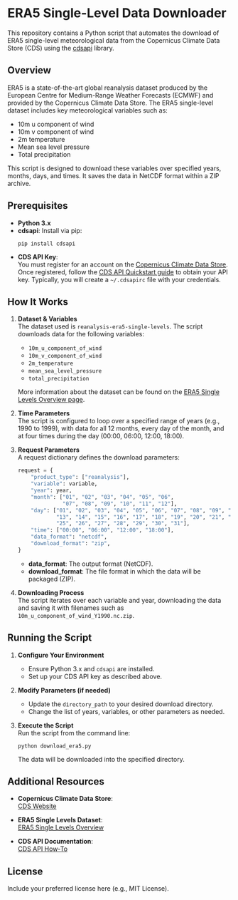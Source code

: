 # ERA5 Single-Level Data Downloader

This repository contains a Python script that automates the download of ERA5 single-level meteorological data from the Copernicus Climate Data Store (CDS) using the [cdsapi](https://cds.climate.copernicus.eu/api-how-to) library.

## Overview

ERA5 is a state-of-the-art global reanalysis dataset produced by the European Centre for Medium-Range Weather Forecasts (ECMWF) and provided by the Copernicus Climate Data Store. The ERA5 single-level dataset includes key meteorological variables such as:
- 10m u component of wind
- 10m v component of wind
- 2m temperature
- Mean sea level pressure
- Total precipitation

This script is designed to download these variables over specified years, months, days, and times. It saves the data in NetCDF format within a ZIP archive.

## Prerequisites

- **Python 3.x**  
- **cdsapi**: Install via pip:
  ```
  pip install cdsapi
  ```
- **CDS API Key**:  
  You must register for an account on the [Copernicus Climate Data Store](https://cds.climate.copernicus.eu/). Once registered, follow the [CDS API Quickstart guide](https://cds.climate.copernicus.eu/api-how-to) to obtain your API key. Typically, you will create a `~/.cdsapirc` file with your credentials.

## How It Works

1. **Dataset & Variables**  
   The dataset used is `reanalysis-era5-single-levels`. The script downloads data for the following variables:
   - `10m_u_component_of_wind`
   - `10m_v_component_of_wind`
   - `2m_temperature`
   - `mean_sea_level_pressure`
   - `total_precipitation`

   More information about the dataset can be found on the [ERA5 Single Levels Overview page](https://cds.climate.copernicus.eu/cdsapp#!/dataset/reanalysis-era5-single-levels).

2. **Time Parameters**  
   The script is configured to loop over a specified range of years (e.g., 1990 to 1999), with data for all 12 months, every day of the month, and at four times during the day (00:00, 06:00, 12:00, 18:00).

3. **Request Parameters**  
   A request dictionary defines the download parameters:
   ```python
   request = {
       "product_type": ["reanalysis"],
       "variable": variable,
       "year": year,
       "month": ["01", "02", "03", "04", "05", "06",
                 "07", "08", "09", "10", "11", "12"],
       "day": ["01", "02", "03", "04", "05", "06", "07", "08", "09", "10", "11", "12",
               "13", "14", "15", "16", "17", "18", "19", "20", "21", "22", "23", "24",
               "25", "26", "27", "28", "29", "30", "31"],
       "time": ["00:00", "06:00", "12:00", "18:00"],
       "data_format": "netcdf",
       "download_format": "zip",
   }
   ```
   - **data_format**: The output format (NetCDF).
   - **download_format**: The file format in which the data will be packaged (ZIP).

5. **Downloading Process**  
   The script iterates over each variable and year, downloading the data and saving it with filenames such as `10m_u_component_of_wind_Y1990.nc.zip`.

## Running the Script

1. **Configure Your Environment**  
   - Ensure Python 3.x and `cdsapi` are installed.
   - Set up your CDS API key as described above.

2. **Modify Parameters (if needed)**  
   - Update the `directory_path` to your desired download directory.
   - Change the list of years, variables, or other parameters as needed.

3. **Execute the Script**  
   Run the script from the command line:
   ```
   python download_era5.py
   ```

   The data will be downloaded into the specified directory.

## Additional Resources

- **Copernicus Climate Data Store**:  
  [CDS Website](https://cds.climate.copernicus.eu/)
  
- **ERA5 Single Levels Dataset**:  
  [ERA5 Single Levels Overview](https://cds.climate.copernicus.eu/cdsapp#!/dataset/reanalysis-era5-single-levels)

- **CDS API Documentation**:  
  [CDS API How-To](https://cds.climate.copernicus.eu/api-how-to)

## License

Include your preferred license here (e.g., MIT License).
